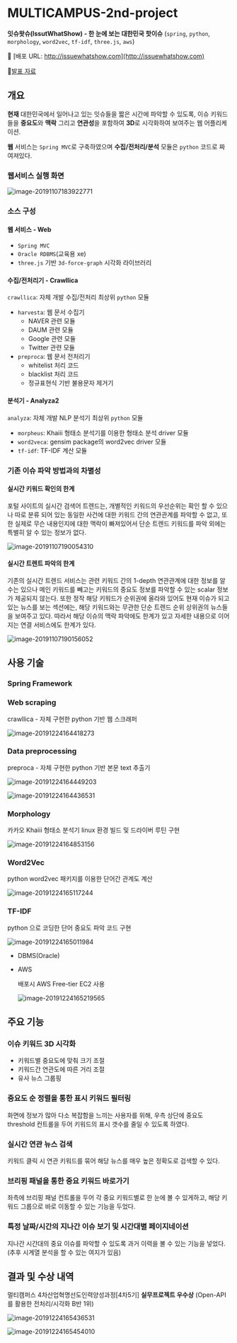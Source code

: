 # MULTICAMPUS-2nd-project

**잇슈왓슈(IssutWhatShow) - 한 눈에 보는 대한민국 핫이슈** (`spring`, `python`, `morphology`, `word2vec`, `tf-idf`, `three.js`, `aws`)

:link: [배포 URL: http://issuewhatshow.com](http://issuewhatshow.com)

:link:[발표 자료](doc/최종%20제출%20자료/%5B라떼는말이야%5D잇슈왓슈_PPT.pdf)

## 개요

**현재** 대한민국에서 일어나고 있는 잇슈들을 짧은 시간에 파악할 수 있도록, 이슈 키워드들을 **중요도**와  **맥락** 그리고 **연관성**을 포함하여 **3D**로 시각화하여 보여주는 웹 어플리케이션.

**웹** 서비스는 `Spring MVC`로 구축하였으며 **수집/전처리/분석** 모듈은 `python` 코드로 짜여져있다. 

### 웹서비스 실행 화면

![image-20191107183922771](.assets/image-20191107183922771.png)

### 소스 구성

#### **웹 서비스** - Web

- `Spring MVC`
- `Oracle RDBMS`(교육용 xe)
- `three.js` 기반 `3d-force-graph` 시각화 라이브러리

#### 수집/전처리기 - Crawllica

`crawllica`: 자체 개발 수집/전처리 최상위 `python` 모듈

- `harvesta`: 웹 문서 수집기
  - NAVER 관련 모듈
  - DAUM 관련 모듈
  - Google 관련 모듈
  - Twitter 관련 모듈
- `preproca`: 웹 문서 전처리기
  - whitelist 처리 코드
  - blacklist 처리 코드
  - 정규표현식 기반 불용문자 제거기

#### 분석기 - Analyza2

`analyza`: 자체 개발 NLP 분석기 최상위 `python` 모듈

- `morpheus`: Khaiii 형태소 분석기를 이용한 형태소 분석 driver  모듈
- `word2veca`: gensim package의 word2vec driver 모듈
- `tf-idf`: TF-IDF 계산 모듈

### 기존 이슈 파악 방법과의 차별성

#### 실시간 키워드 확인의 한계

포털 사이트의 실시간 검색어 트렌드는, 개별적인 키워드의 우선순위는 확인 할 수 있으나 따로 분류 되어 있는 동일한 사건에 대한 키워드 간의 연관관계를 파악할 수 없고, 또한 실제로 무슨 내용인지에 대한 맥락이 빠져있어서 단순 트렌드 키워드를 파악 외에는 특별히 알 수 있는 정보가 없다.

![image-20191107190054310](.assets/image-20191107190054310.png)

#### 실시간 트렌트 파악의 한계

기존의 실시간 트렌드 서비스는 관련 키워드 간의 1-depth 연관관계에 대한 정보를 알 수는 있으나 메인 키워드를 빼고는 키워드의 중요도 정보를 파악할 수 있는 scalar 정보가 제공되지 않는다. 또한 정작 해당 키워드가 순위권에 올라와 있어도 현재 이슈가 되고 있는 뉴스를 보는 섹션에는, 해당 키워드와는 무관한 단순 트렌드 순위 상위권의 뉴스들을 보여주고 있다. 따라서 해당 이슈의 맥락 파악에도 한계가 있고 자세한 내용으로 이어지는 연결 서비스에도 한계가 있다.

![image-20191107190156052](.assets/image-20191107190156052.png)

## 사용 기술

### Spring Framework

### Web scraping

crawllica - 자체 구현한 python 기반 웹 스크래퍼

![image-20191224164418273](assets/image-20191224164418273.png)

### Data preprocessing

preproca - 자체 구현한 python 기반 본문 text 추출기

![image-20191224164449203](assets/image-20191224164449203.png)

![image-20191224164436531](assets/image-20191224164436531.png)

### Morphology

카카오 Khaiii 형태소 분석기  linux 환경 빌드 및 드라이버 루틴 구현

![image-20191224164853156](assets/image-20191224164853156.png)

### Word2Vec

python word2vec 패키지를 이용한 단어간 관계도 계산

![image-20191224165117244](assets/image-20191224165117244.png)

### TF-IDF

python 으로 코딩한 단어 중요도 파악 코드 구현

![image-20191224165011984](assets/image-20191224165011984.png)

- DBMS(Oracle)

- AWS

  배포시 AWS Free-tier EC2 사용

  ![image-20191224165219565](assets/image-20191224165219565.png)

## 주요 기능

### 이슈 키워드 3D 시각화

- 키워드별 중요도에 맞춰 크기 조절
- 키워드간 연관도에 따른 거리 조절
- 유사 뉴스 그룹핑

### 중요도 순 정렬을 통한 표시 키워드 필터링

화면에 정보가 많아 다소 복잡함을 느끼는 사용자를 위해, 우측 상단에 중요도 threshold 컨트롤을 두어 키워드의 표시 갯수를 줄일 수 있도록 하였다.

### 실시간 연관 뉴스 검색

키워드 클릭 시 연관 키워드를 묶어 해당 뉴스를 매우 높은 정확도로 검색할 수 있다.

### 브리핑 패널을 통한 중요 키워드 바로가기

좌측에 브리핑 패널 컨트롤을 두어 각 중요 키워드별로 한 눈에 볼 수 있게하고, 해당 키워드 그룹으로 바로 이동할 수 있는 기능을 두었다.

### 특정 날짜/시간의 지나간 이슈 보기 및 시간대별 페이지네이션

지나간 시간대의 중요 이슈를 파악할 수 있도록 과거 이력을 볼 수 있는 기능을 넣었다. (추후 시계열 분석을 할 수 있는 여지가 있음)

## 결과 및 수상 내역

멀티캠퍼스 4차산업혁명선도인력양성과정[4차5기] **실무프로젝트 우수상** (Open-API를 활용한 전처리/시각화 B반 1위)

![image-20191224165436531](assets/image-20191224165436531.png)

![image-20191224165454010](assets/image-20191224165454010.png)




